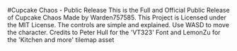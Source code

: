 #Cupcake Chaos - Public Release
This is the Full and Official Public Release of Cupcake Chaos Made by Warden757585.
This Project is Licensed under the MIT License.
The controls are simple and explained. Use WASD to move the character. 
Credits to Peter Hull for the 'VT323' Font and LemonZu for the 'Kitchen and more' tilemap asset
